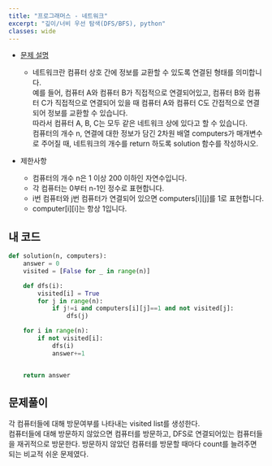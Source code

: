 ```yaml
---
title: "프로그래머스 - 네트워크"
excerpt: "깊이/너비 우선 탐색(DFS/BFS), python"
classes: wide
---
```


* [문제 설명](https://programmers.co.kr/learn/courses/30/lessons/43162)  
  - 네트워크란 컴퓨터 상호 간에 정보를 교환할 수 있도록 연결된 형태를 의미합니다.  
  예를 들어, 컴퓨터 A와 컴퓨터 B가 직접적으로 연결되어있고, 컴퓨터 B와 컴퓨터 C가 직접적으로 연결되어 있을 때 컴퓨터 A와 컴퓨터 C도 간접적으로 연결되어 정보를 교환할 수 있습니다.  
  따라서 컴퓨터 A, B, C는 모두 같은 네트워크 상에 있다고 할 수 있습니다.  
  컴퓨터의 개수 n, 연결에 대한 정보가 담긴 2차원 배열 computers가 매개변수로 주어질 때, 네트워크의 개수를 return 하도록 solution 함수를 작성하시오.   

* 제한사항
  - 컴퓨터의 개수 n은 1 이상 200 이하인 자연수입니다.  
  - 각 컴퓨터는 0부터 n-1인 정수로 표현합니다.  
  - i번 컴퓨터와 j번 컴퓨터가 연결되어 있으면 computers[i][j]를 1로 표현합니다.  
  - computer[i][i]는 항상 1입니다.  
  
  
## 내 코드  

```python
def solution(n, computers):
    answer = 0
    visited = [False for _ in range(n)]

    def dfs(i):
        visited[i] = True
        for j in range(n):
            if j!=i and computers[i][j]==1 and not visited[j]:
                dfs(j)

    for i in range(n):
        if not visited[i]:
            dfs(i)
            answer+=1


    return answer
 ```

## 문제풀이  
 
 각 컴퓨터들에 대해 방문여부를 나타내는 visited list를 생성한다.  
 컴퓨터들에 대해 방문하지 않았으면 컴퓨터를 방문하고, DFS로 연결되어있는 컴퓨터들을 재귀적으로 방문한다. 
 방문하지 않았던 컴퓨터를 방문할 때마다 count를 늘려주면 되는 비교적 쉬운 문제였다.
  
